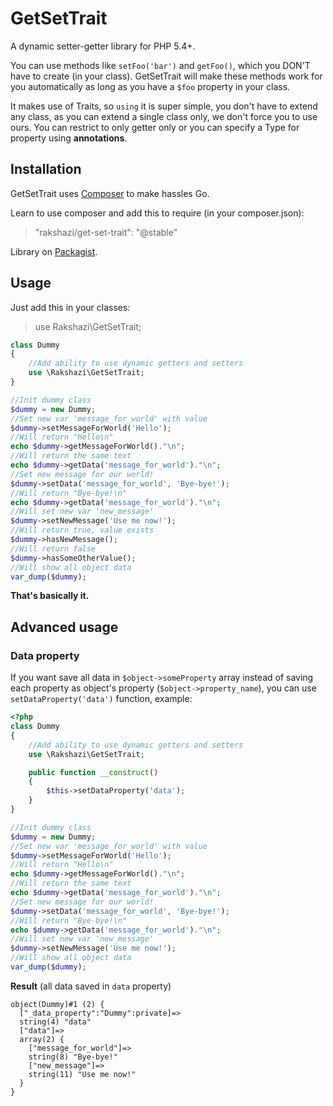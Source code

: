 # GetSetTrait
A dynamic setter-getter library for PHP 5.4+.

You can use methods like `setFoo('bar')` and `getFoo()`, which you DON'T have to create (in your class).
GetSetTrait will make these methods work for you automatically as long as you have a `$foo` property in your class.

It makes use of Traits, so `using` it is super simple, you don't have to extend any class, as you can extend a single class only, we don't force you to use ours.
You can restrict to only getter only or you can specify a Type for property using **annotations**.

## Installation

GetSetTrait uses [Composer](http://getcomposer.org/) to make hassles Go.

Learn to use composer and add this to require (in your composer.json):

> "rakshazi/get-set-trait": "@stable"

Library on [Packagist](https://packagist.org/packages/rakshazi/get-set-trait).

## Usage

Just add this in your classes:

> use Rakshazi\GetSetTrait;

```php
class Dummy
{
    //Add ability to use dynamic getters and setters
    use \Rakshazi\GetSetTrait;
}

//Init dummy class
$dummy = new Dummy;
//Set new var 'message_for_world' with value
$dummy->setMessageForWorld('Hello');
//Will return "Hello\n"
echo $dummy->getMessageForWorld()."\n";
//Will return the same text
echo $dummy->getData('message_for_world')."\n";
//Set new message for our world!
$dummy->setData('message_for_world', 'Bye-bye!');
//Will return "Bye-bye!\n"
echo $dummy->getData('message_for_world')."\n";
//Will set new var 'new_message'
$dummy->setNewMessage('Use me now!');
//Will return true, value exists
$dummy->hasNewMessage();
//Will return false
$dummy->hasSomeOtherValue();
//Will show all object data
var_dump($dummy);
```

**That's basically it.**

## Advanced usage

### Data property

If you want save all data in `$object->someProperty` array instead of saving each property as object's property (`$object->property_name`),
you can use `setDataProperty('data')` function, example:

```php
<?php
class Dummy
{
    //Add ability to use dynamic getters and setters
    use \Rakshazi\GetSetTrait;

    public function __construct()
    {
        $this->setDataProperty('data');
    }
}

//Init dummy class
$dummy = new Dummy;
//Set new var 'message_for_world' with value
$dummy->setMessageForWorld('Hello');
//Will return "Hello\n"
echo $dummy->getMessageForWorld()."\n";
//Will return the same text
echo $dummy->getData('message_for_world')."\n";
//Set new message for our world!
$dummy->setData('message_for_world', 'Bye-bye!');
//Will return "Bye-bye!\n"
echo $dummy->getData('message_for_world')."\n";
//Will set new var 'new_message'
$dummy->setNewMessage('Use me now!');
//Will show all object data
var_dump($dummy);
```

**Result** (all data saved in `data` property)

```
object(Dummy)#1 (2) {
  ["_data_property":"Dummy":private]=>
  string(4) "data"
  ["data"]=>
  array(2) {
    ["message_for_world"]=>
    string(8) "Bye-bye!"
    ["new_message"]=>
    string(11) "Use me now!"
  }
}
```

